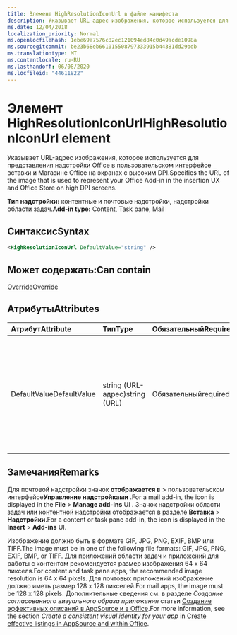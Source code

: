 ```yaml
---
title: Элемент HighResolutionIconUrl в файле манифеста
description: Указывает URL-адрес изображения, которое используется для представления надстройки Office в пользовательском интерфейсе вставки и Магазине Office на экранах с высоким DPI.
ms.date: 12/04/2018
localization_priority: Normal
ms.openlocfilehash: 1ebe69a7576c82ec121094ed84c0d49acde1098a
ms.sourcegitcommit: be23b68eb661015508797333915b44381dd29bdb
ms.translationtype: MT
ms.contentlocale: ru-RU
ms.lasthandoff: 06/08/2020
ms.locfileid: "44611822"
---
```

# <a name="highresolutioniconurl-element"></a><span data-ttu-id="47a09-103">Элемент HighResolutionIconUrl</span><span class="sxs-lookup"><span data-stu-id="47a09-103">HighResolutionIconUrl element</span></span>

<span data-ttu-id="47a09-104">Указывает URL-адрес изображения, которое используется для представления надстройки Office в пользовательском интерфейсе вставки и Магазине Office на экранах с высоким DPI.</span><span class="sxs-lookup"><span data-stu-id="47a09-104">Specifies the URL of the image that is used to represent your Office Add-in in the insertion UX and Office Store on high DPI screens.</span></span>

<span data-ttu-id="47a09-105">**Тип надстройки:** контентные и почтовые надстройки, надстройки области задач.</span><span class="sxs-lookup"><span data-stu-id="47a09-105">**Add-in type:** Content, Task pane, Mail</span></span>

## <a name="syntax"></a><span data-ttu-id="47a09-106">Синтаксис</span><span class="sxs-lookup"><span data-stu-id="47a09-106">Syntax</span></span>

```XML
<HighResolutionIconUrl DefaultValue="string" />
```

## <a name="can-contain"></a><span data-ttu-id="47a09-107">Может содержать:</span><span class="sxs-lookup"><span data-stu-id="47a09-107">Can contain</span></span>

[<span data-ttu-id="47a09-108">Override</span><span class="sxs-lookup"><span data-stu-id="47a09-108">Override</span></span>](override.md)

## <a name="attributes"></a><span data-ttu-id="47a09-109">Атрибуты</span><span class="sxs-lookup"><span data-stu-id="47a09-109">Attributes</span></span>

|<span data-ttu-id="47a09-110">**Атрибут**</span><span class="sxs-lookup"><span data-stu-id="47a09-110">**Attribute**</span></span>|<span data-ttu-id="47a09-111">**Тип**</span><span class="sxs-lookup"><span data-stu-id="47a09-111">**Type**</span></span>|<span data-ttu-id="47a09-112">**Обязательный**</span><span class="sxs-lookup"><span data-stu-id="47a09-112">**Required**</span></span>|<span data-ttu-id="47a09-113">**Описание**</span><span class="sxs-lookup"><span data-stu-id="47a09-113">**Description**</span></span>|
|:-----|:-----|:-----|:-----|
|<span data-ttu-id="47a09-114">DefaultValue</span><span class="sxs-lookup"><span data-stu-id="47a09-114">DefaultValue</span></span>|<span data-ttu-id="47a09-115">string (URL-адрес)</span><span class="sxs-lookup"><span data-stu-id="47a09-115">string (URL)</span></span>|<span data-ttu-id="47a09-116">Обязательный</span><span class="sxs-lookup"><span data-stu-id="47a09-116">required</span></span>|<span data-ttu-id="47a09-117">Задает значение по умолчанию для этого параметра, представленное для языкового стандарта, который указан с помощью элемента [DefaultLocale](defaultlocale.md).</span><span class="sxs-lookup"><span data-stu-id="47a09-117">Specifies the default value for this setting, expressed for the locale specified in the [DefaultLocale](defaultlocale.md) element.</span></span>|

## <a name="remarks"></a><span data-ttu-id="47a09-118">Замечания</span><span class="sxs-lookup"><span data-stu-id="47a09-118">Remarks</span></span>

<span data-ttu-id="47a09-119">Для почтовой надстройки значок **отображается в**  >  пользовательском интерфейсе**Управление надстройками** .</span><span class="sxs-lookup"><span data-stu-id="47a09-119">For a mail add-in, the icon is displayed in the **File** > **Manage add-ins** UI .</span></span> <span data-ttu-id="47a09-120">Значок надстройки области задач или контентной надстройки отображается в разделе **Вставка** > **Надстройки**.</span><span class="sxs-lookup"><span data-stu-id="47a09-120">For a content or task pane add-in, the icon is displayed in the **Insert** > **Add-ins** UI.</span></span>

<span data-ttu-id="47a09-121">Изображение должно быть в формате GIF, JPG, PNG, EXIF, BMP или TIFF.</span><span class="sxs-lookup"><span data-stu-id="47a09-121">The image must be in one of the following file formats: GIF, JPG, PNG, EXIF, BMP, or TIFF.</span></span> <span data-ttu-id="47a09-122">Для приложений области задач и приложений для работы с контентом рекомендуется размер изображения 64 х 64 пикселя.</span><span class="sxs-lookup"><span data-stu-id="47a09-122">For content and task pane apps, the recommended image resolution is 64 x 64 pixels.</span></span> <span data-ttu-id="47a09-123">Для почтовых приложений изображение должно иметь размер 128 x 128 пикселей.</span><span class="sxs-lookup"><span data-stu-id="47a09-123">For mail apps, the image must be 128 x 128 pixels.</span></span> <span data-ttu-id="47a09-124">Дополнительные сведения см. в разделе _Создание согласованного визуального образа приложения_ статьи [Создание эффективных описаний в AppSource и в Office](/office/dev/store/create-effective-office-store-listings#create-a-consistent-visual-identity).</span><span class="sxs-lookup"><span data-stu-id="47a09-124">For more information, see the section  _Create a consistent visual identity for your app_ in [Create effective listings in AppSource and within Office](/office/dev/store/create-effective-office-store-listings#create-a-consistent-visual-identity).</span></span>
